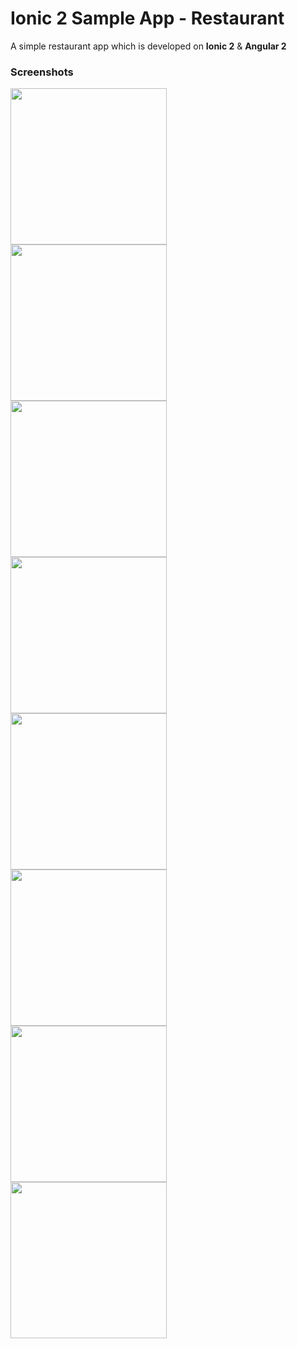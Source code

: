 # Ionic 2 Sample App - Restaurant

A simple restaurant app which is developed on **Ionic 2** & **Angular 2**

### Screenshots

<a href="https://i.imgur.com/frJ2Lz9.jpg"><img src="https://i.imgur.com/frJ2Lz9.jpg" align="left" width="250" ></a>
<a href="https://i.imgur.com/UsfPXv7.jpg"><img src="https://i.imgur.com/UsfPXv7.jpg" align="left" width="250" ></a>
<a href="https://i.imgur.com/OZQumcn.jpg"><img src="https://i.imgur.com/OZQumcn.jpg" align="left" width="250" ></a>
<a href="https://i.imgur.com/kKeAbMS.jpg"><img src="https://i.imgur.com/kKeAbMS.jpg" align="left" width="250" ></a>
<a href="https://i.imgur.com/RtRkMYF.jpg"><img src="https://i.imgur.com/RtRkMYF.jpg" align="left" width="250" ></a>
<a href="https://i.imgur.com/aW7UMtY.jpg"><img src="https://i.imgur.com/aW7UMtY.jpg" align="left" width="250" ></a>
<a href="http://i.imgur.com/dqTDljo.jpg"><img src="http://i.imgur.com/dqTDljo.jpg" align="left" width="250" ></a>
<a href="https://i.imgur.com/VqnY9zz.jpg"><img src="https://i.imgur.com/VqnY9zz.jpg" align="left" width="250" ></a>

